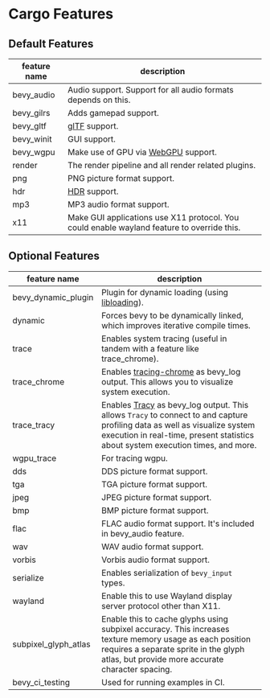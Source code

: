 # Cargo Features

## Default Features

|feature name|description|
|-|-|
|bevy_audio|Audio support. Support for all audio formats depends on this.|
|bevy_gilrs|Adds gamepad support.|
|bevy_gltf|[glTF](https://www.khronos.org/gltf/) support.|
|bevy_winit|GUI support.|
|bevy_wgpu|Make use of GPU via [WebGPU](https://gpuweb.github.io/gpuweb/) support.|
|render|The render pipeline and all render related plugins.|
|png|PNG picture format support.|
|hdr|[HDR](https://en.wikipedia.org/wiki/High_dynamic_range) support.|
|mp3|MP3 audio format support.|
|x11|Make GUI applications use X11 protocol. You could enable wayland feature to override this.|

## Optional Features

|feature name|description|
|-|-|
|bevy_dynamic_plugin|Plugin for dynamic loading (using [libloading](https://crates.io/crates/libloading)).|
|dynamic|Forces bevy to be dynamically linked, which improves iterative compile times.|
|trace|Enables system tracing (useful in tandem with a feature like trace_chrome).|
|trace_chrome|Enables [tracing-chrome](https://github.com/thoren-d/tracing-chrome) as bevy_log output. This allows you to visualize system execution.|
|trace_tracy|Enables [Tracy](https://github.com/wolfpld/tracy) as bevy_log output. This allows `Tracy` to connect to and capture profiling data as well as visualize system execution in real-time, present statistics about system execution times, and more.|
|wgpu_trace|For tracing wgpu.|
|dds|DDS picture format support.|
|tga|TGA picture format support.|
|jpeg|JPEG picture format support.|
|bmp|BMP picture format support.|
|flac|FLAC audio format support. It's included in bevy_audio feature.|
|wav|WAV audio format support.|
|vorbis|Vorbis audio format support.|
|serialize|Enables serialization of `bevy_input` types.|
|wayland|Enable this to use Wayland display server protocol other than X11.|
|subpixel_glyph_atlas|Enable this to cache glyphs using subpixel accuracy. This increases texture memory usage as each position requires a separate sprite in the glyph atlas, but provide more accurate character spacing.|
|bevy_ci_testing|Used for running examples in CI.|
